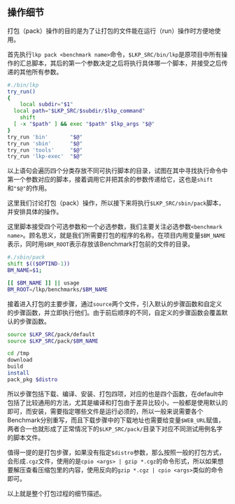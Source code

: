 ## 操作细节

打包（pack）操作的目的是为了让打包的文件能在运行（run）操作时方便地使用。

首先执行`lkp pack <benchmark name>`命令，`$LKP_SRC/bin/lkp`是原项目中所有操作的汇总脚本，其后的第一个参数决定之后将执行具体哪一个脚本，并接受之后传递的其他所有参数。

```bash
#./bin/lkp
try_run()
{
	local subdir="$1"
  local path="$LKP_SRC/$subdir/$lkp_command"
	shift
  [ -x "$path" ] && exec "$path" $lkp_args "$@"
}
try_run 'bin'		"$@"
try_run 'sbin'		"$@"
try_run 'tools'		"$@"
try_run 'lkp-exec'	"$@"
```

以上语句会遍历四个分类存放不同可执行脚本的目录，试图在其中寻找执行命令中第一个参数对应的脚本，接着调用它并把其余的参数传递给它，这也是`shift`和`"$@"`的作用。

这里我们讨论打包（pack）操作，所以接下来将执行`$LKP_SRC/sbin/pack`脚本，并安排具体的操作。

这里脚本接受四个可选参数和一个必选参数，我们主要关注必选参数`<benchmark name>`。顾名思义，就是我们所需要打包的程序的名称，在项目内用变量`$BM_NAME`表示，同时用`$BM_ROOT`表示存放该Benchmark打包前的文件的目录。

```bash
#./sbin/pack
shift $(($OPTIND-1))
BM_NAME=$1;

[[ $BM_NAME ]] || usage
BM_ROOT=/lkp/benchmarks/$BM_NAME
```

接着进入打包的主要步骤，通过`source`两个文件，引入默认的步骤函数和自定义的步骤函数，并立即执行他们。由于前后顺序的不同，自定义的步骤函数会覆盖默认的步骤函数。

```bash
source $LKP_SRC/pack/default
source $LKP_SRC/pack/$BM_NAME

cd /tmp
download
build
install
pack_pkg $distro
```

所以步骤包括下载、编译、安装、打包四项，对应的也是四个函数，在default中包括了比较通用的方法，尤其是编译和打包由于差异比较小，一般都是使用默认的即可，而安装，需要指定哪些文件是运行必须的，所以一般来说需要各个Benchmark分别重写，而且下载步骤中的下载地址也需要给变量`$WEB_URL`赋值，两者合一也就形成了正常情况下的`$LKP_SRC/pack/`目录下对应不同测试用例名字的脚本文件。

值得一提的是打包步骤，如果没有指定`$distro`参数，那么按照一般的打包方式，会形成`.cgz`文件，使用的是`cpio <args> | gzip *.cgz`的命令形式，所以如果想要解压查看压缩包里的内容，使用反向的`gzip *.cgz | cpio <args>`类似的命令即可。

以上就是整个打包过程的细节描述。
